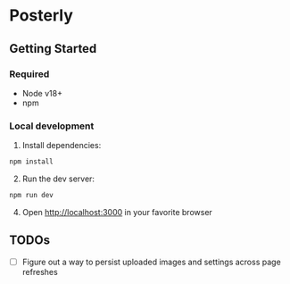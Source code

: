 # Posterly

## Getting Started

### Required

- Node v18+ 
- npm

### Local development

1. Install dependencies:
```bash
npm install
```

2. Run the dev server:
```bash
npm run dev
```

4. Open [http://localhost:3000](http://localhost:3000) in your favorite browser

## TODOs

- [ ] Figure out a way to persist uploaded images and settings across page refreshes